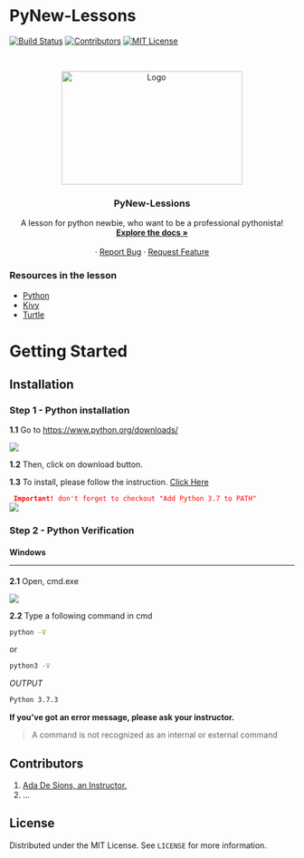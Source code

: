 # PyNew-Lessons

<!-- PROJECT SHIELDS -->
[![Build Status][build-shield]]()
[![Contributors][contributors-shield]]()
[![MIT License][license-shield]][license-url]

<!-- PROJECT LOGO -->
<br />
<p align="center">
  <a href="https://github.com/adadesions/PyKLogger">
    <img src="https://firebasestorage.googleapis.com/v0/b/adabrain-9229.appspot.com/o/PyNew-lessons%2Flogo_white_background.jpg?alt=media&token=d2989e54-e7a3-49b4-a71a-aacb9ef8fcf6" alt="Logo" width="320" height="200">
  </a>

  <h3 align="center">PyNew-Lessions</h3>

  <p align="center">
    A lesson for python newbie, who want to be a professional pythonista! 
    <br />
    <a href="https://github.com/adadesions/PyNew-Lessons"><strong>Explore the docs »</strong></a>
    <br />
    <br />
    ·
    <a href="https://github.com/adadesions/PyNew-Lessons/issues">Report Bug</a>
    ·
    <a href="https://github.com/adadesions/PyNew-Lessons/issues">Request Feature</a>
  </p>
</p>


<!-- ABOUT THE PROJECT -->
### Resources in the lesson
* [Python](https://python.org)
* [Kivy](https://kivy.org)
* [Turtle](https://docs.python.org/3/library/turtle.html)



<!-- GETTING STARTED -->
# Getting Started

## Installation
### Step 1 - Python installation
**1.1** Go to https://www.python.org/downloads/

<img src="https://firebasestorage.googleapis.com/v0/b/adabrain-9229.appspot.com/o/PyNew-lessons%2Finstallation%2FScreenshot%20from%202019-05-21%2015-31-41.png?alt=media&token=51aaaf03-4510-4ae8-bce9-3b4a66bc3637">

**1.2** Then, click on download button.

**1.3** To install, please follow the instruction. [Click Here](https://realpython.com/installing-python/)

<span style="color:red;">
<code> <b>Important!</b> don't forget to checkout "Add Python 3.7 to PATH"
</code>
</span>
<img src="https://firebasestorage.googleapis.com/v0/b/adabrain-9229.appspot.com/o/PyNew-lessons%2Finstallation%2FScreenshot%20from%202019-05-21%2015-51-54.png?alt=media&token=6f245dd5-8d2d-421a-a93d-f86066f9fdc3"/>


### Step 2 - Python Verification
#### Windows <hr>
**2.1** Open, cmd.exe

<img src="https://firebasestorage.googleapis.com/v0/b/adabrain-9229.appspot.com/o/PyNew-lessons%2Finstallation%2FWindows_cmd.jpg?alt=media&token=49451dfb-b6c8-4c3d-bf02-12835d75631c">

**2.2** Type a following command in cmd
```sh
python -V
```
or
```sh
python3 -V
```

*OUTPUT*
```sh
Python 3.7.3
```
**If you've got an error message, please ask your instructor.**
> A command is not recognized as an internal or external command


<!-- CONTRIBUTING -->
## Contributors

1. [Ada De Sions, an Instructor.](https://github.com/adadesions/)
2. ...

<!-- LICENSE -->
## License

Distributed under the MIT License. See `LICENSE` for more information.








<!-- MARKDOWN LINKS & IMAGES -->
[build-shield]: https://img.shields.io/badge/build-passing-brightgreen.svg?style=flat-square
[contributors-shield]: https://img.shields.io/badge/contributors-1-orange.svg?style=flat-square
[license-shield]: https://img.shields.io/badge/license-MIT-blue.svg?style=flat-square
[license-url]: https://choosealicense.com/licenses/mit
[linkedin-shield]: https://img.shields.io/badge/-LinkedIn-black.svg?style=flat-square&logo=linkedin&colorB=555
[start-screenshot]: https://raw.githubusercontent.com/adadesions/PyKLogger/master/screenshots/startup_screen.png

<!-- Installation -->
[download-python]: https://firebasestorage.googleapis.com/v0/b/adabrain-9229.appspot.com/o/PyNew-lessons%2Finstallation%2FScreenshot%20from%202019-05-21%2015-31-41.png?alt=media&token=51aaaf03-4510-4ae8-bce9-3b4a66bc3637